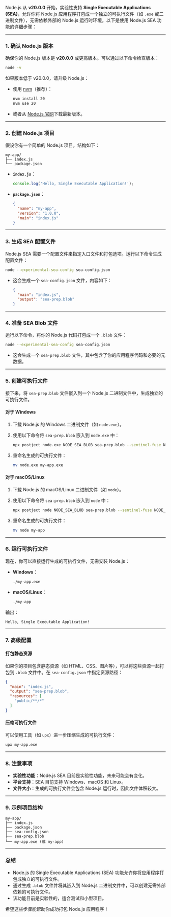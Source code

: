 Node.js 从 **v20.0.0** 开始，实验性支持 **Single Executable Applications (SEA)**，允许你将 Node.js 应用程序打包成一个独立的可执行文件（如 `.exe` 或二进制文件），无需依赖外部的 Node.js 运行时环境。以下是使用 Node.js SEA 功能的详细步骤：

---

### 1. 确认 Node.js 版本

确保你的 Node.js 版本是 **v20.0.0** 或更高版本。可以通过以下命令检查版本：

```bash
node -v
```

如果版本低于 v20.0.0，请升级 Node.js：

- 使用 [nvm](https://github.com/nvm-sh/nvm)（推荐）：

  ```bash
  nvm install 20
  nvm use 20
  ```

- 或者从 [Node.js 官网](https://nodejs.org/)下载最新版本。

---

### 2. 创建 Node.js 项目

假设你有一个简单的 Node.js 项目，结构如下：

```
my-app/
├── index.js
└── package.json
```

- **`index.js`**：

  ```javascript
  console.log('Hello, Single Executable Application!');
  ```

- **`package.json`**：

  ```json
  {
    "name": "my-app",
    "version": "1.0.0",
    "main": "index.js"
  }
  ```

---

### 3. 生成 SEA 配置文件

Node.js SEA 需要一个配置文件来指定入口文件和打包选项。运行以下命令生成配置文件：

```bash
node --experimental-sea-config sea-config.json
```

- 这会生成一个 `sea-config.json` 文件，内容如下：

  ```json
  {
    "main": "index.js",
    "output": "sea-prep.blob"
  }
  ```

---

### 4. 准备 SEA Blob 文件

运行以下命令，将你的 Node.js 代码打包成一个 `.blob` 文件：

```bash
node --experimental-sea-config sea-config.json
```

- 这会生成一个 `sea-prep.blob` 文件，其中包含了你的应用程序代码和必要的元数据。

---

### 5. 创建可执行文件

接下来，将 `sea-prep.blob` 文件嵌入到一个 Node.js 二进制文件中，生成独立的可执行文件。

#### 对于 Windows

1. 下载 Node.js 的 Windows 二进制文件（如 `node.exe`）。
2. 使用以下命令将 `sea-prep.blob` 嵌入到 `node.exe` 中：

   ```bash
   npx postject node.exe NODE_SEA_BLOB sea-prep.blob --sentinel-fuse NODE_SEA_FUSE_fce680ab2cc467b6e072b8b5df1996b2
   ```

3. 重命名生成的可执行文件：

   ```bash
   mv node.exe my-app.exe
   ```

#### 对于 macOS/Linux

1. 下载 Node.js 的 macOS/Linux 二进制文件（如 `node`）。
2. 使用以下命令将 `sea-prep.blob` 嵌入到 `node` 中：

   ```bash
   npx postject node NODE_SEA_BLOB sea-prep.blob --sentinel-fuse NODE_SEA_FUSE_fce680ab2cc467b6e072b8b5df1996b2
   ```

3. 重命名生成的可执行文件：

   ```bash
   mv node my-app
   ```

---

### 6. 运行可执行文件

现在，你可以直接运行生成的可执行文件，无需安装 Node.js：

- **Windows**：

  ```bash
  ./my-app.exe
  ```

- **macOS/Linux**：

  ```bash
  ./my-app
  ```

输出：

```
Hello, Single Executable Application!
```

---

### 7. 高级配置

#### 打包静态资源

如果你的项目包含静态资源（如 HTML、CSS、图片等），可以将这些资源一起打包到 `.blob` 文件中。在 `sea-config.json` 中指定资源路径：

```json
{
  "main": "index.js",
  "output": "sea-prep.blob",
  "resources": [
    "public/**/*"
  ]
}
```

#### 压缩可执行文件

可以使用工具（如 `upx`）进一步压缩生成的可执行文件：

```bash
upx my-app.exe
```

---

### 8. 注意事项

- **实验性功能**：Node.js SEA 目前是实验性功能，未来可能会有变化。
- **平台支持**：SEA 目前支持 Windows、macOS 和 Linux。
- **文件大小**：生成的可执行文件会包含 Node.js 运行时，因此文件体积较大。

---

### 9. 示例项目结构

```
my-app/
├── index.js
├── package.json
├── sea-config.json
├── sea-prep.blob
└── my-app.exe (或 my-app)
```

---

### 总结

- Node.js 的 Single Executable Applications (SEA) 功能允许你将应用程序打包成独立的可执行文件。
- 通过生成 `.blob` 文件并将其嵌入到 Node.js 二进制文件中，可以创建无需外部依赖的可执行文件。
- 该功能目前是实验性的，适合测试和小型项目。

希望这些步骤能帮助你成功打包 Node.js 应用程序！
